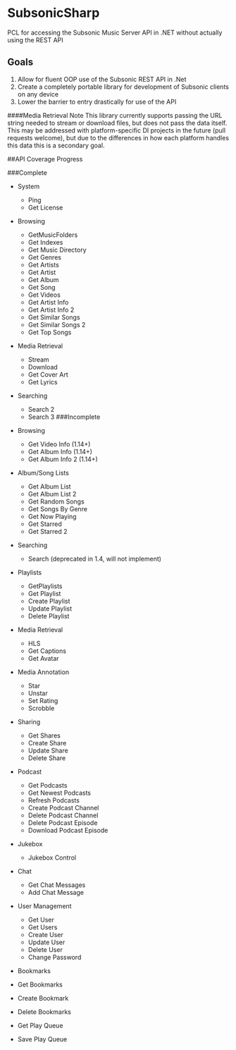 # SubsonicSharp
PCL for accessing the Subsonic Music Server API in .NET without actually using the REST API

## Goals
1. Allow for fluent OOP use of the Subsonic REST API in .Net
2. Create a completely portable library for development of Subsonic clients on any device
3. Lower the barrier to entry drastically for use of the API

####Media Retrieval Note
This library currently supports passing the URL string needed to stream or download files, but does not pass the data itself.
This may be addressed with platform-specific DI projects in the future (pull requests welcome), but due to the differences in how each platform handles this data this is a secondary goal.

##API Coverage Progress

###Complete

- System
  - Ping
  - Get License
- Browsing
  - GetMusicFolders
  - Get Indexes
  - Get Music Directory
  - Get Genres
  - Get Artists
  - Get Artist
  - Get Album
  - Get Song
  - Get Videos
  - Get Artist Info
  - Get Artist Info 2
  - Get Similar Songs
  - Get Similar Songs 2
  - Get Top Songs
- Media Retrieval
  - Stream
  - Download
  - Get Cover Art
  - Get Lyrics
- Searching
  - Search 2
  - Search 3
###Incomplete

- Browsing
  - Get Video Info (1.14+)
  - Get Album Info (1.14+)
  - Get Album Info 2 (1.14+)
- Album/Song Lists
  - Get Album List
  - Get Album List 2
  - Get Random Songs
  - Get Songs By Genre
  - Get Now Playing
  - Get Starred
  - Get Starred 2
- Searching
  - Search (deprecated in 1.4, will not implement)
- Playlists
  - GetPlaylists
  - Get Playlist
  - Create Playlist
  - Update Playlist
  - Delete Playlist
- Media Retrieval
  - HLS
  - Get Captions
  - Get Avatar
- Media Annotation
  - Star
  - Unstar
  - Set Rating
  - Scrobble
- Sharing
  - Get Shares
  - Create Share
  - Update Share
  - Delete Share
- Podcast
  - Get Podcasts
  - Get Newest Podcasts
  - Refresh Podcasts
  - Create Podcast Channel
  - Delete Podcast Channel
  - Delete Podcast Episode
  - Download Podcast Episode
- Jukebox
  - Jukebox Control
- Chat
  - Get Chat Messages
  - Add Chat Message
- User Management
  - Get User
  - Get Users
  - Create User
  - Update User
  - Delete User
  - Change Password
- Bookmarks
 - Get Bookmarks
 - Create Bookmark
 - Delete Bookmarks
 - Get Play Queue
 - Save Play Queue

